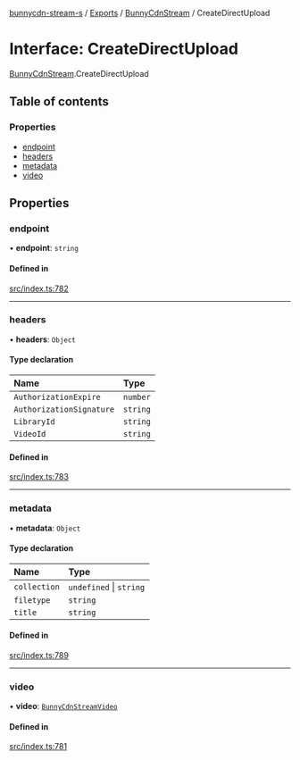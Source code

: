 [bunnycdn-stream-s](../README.md) / [Exports](../modules.md) / [BunnyCdnStream](../modules/BunnyCdnStream.md) / CreateDirectUpload

# Interface: CreateDirectUpload

[BunnyCdnStream](../modules/BunnyCdnStream.md).CreateDirectUpload

## Table of contents

### Properties

- [endpoint](BunnyCdnStream.CreateDirectUpload.md#endpoint)
- [headers](BunnyCdnStream.CreateDirectUpload.md#headers)
- [metadata](BunnyCdnStream.CreateDirectUpload.md#metadata)
- [video](BunnyCdnStream.CreateDirectUpload.md#video)

## Properties

### endpoint

• **endpoint**: `string`

#### Defined in

[src/index.ts:782](https://github.com/Sterrenhemel/bunnycdn-stream/blob/2954655/src/index.ts#L782)

___

### headers

• **headers**: `Object`

#### Type declaration

| Name | Type |
| :------ | :------ |
| `AuthorizationExpire` | `number` |
| `AuthorizationSignature` | `string` |
| `LibraryId` | `string` |
| `VideoId` | `string` |

#### Defined in

[src/index.ts:783](https://github.com/Sterrenhemel/bunnycdn-stream/blob/2954655/src/index.ts#L783)

___

### metadata

• **metadata**: `Object`

#### Type declaration

| Name | Type |
| :------ | :------ |
| `collection` | `undefined` \| `string` |
| `filetype` | `string` |
| `title` | `string` |

#### Defined in

[src/index.ts:789](https://github.com/Sterrenhemel/bunnycdn-stream/blob/2954655/src/index.ts#L789)

___

### video

• **video**: [`BunnyCdnStreamVideo`](../classes/BunnyCdnStreamVideo.md)

#### Defined in

[src/index.ts:781](https://github.com/Sterrenhemel/bunnycdn-stream/blob/2954655/src/index.ts#L781)
